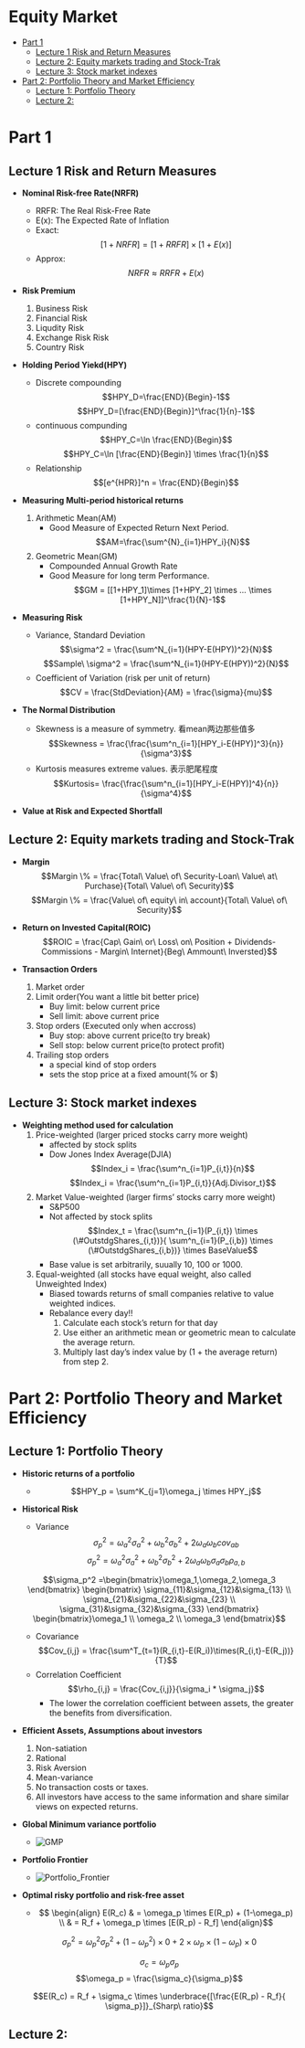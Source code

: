 # Equity Market


<!-- vim-markdown-toc GitLab -->

* [Part 1](#part-1)
    * [Lecture 1 Risk and Return Measures](#lecture-1-risk-and-return-measures)
    * [Lecture 2: Equity markets trading and Stock-Trak](#lecture-2-equity-markets-trading-and-stock-trak)
    * [Lecture 3: Stock market indexes](#lecture-3-stock-market-indexes)
* [Part 2: Portfolio Theory and Market Efficiency](#part-2-portfolio-theory-and-market-efficiency)
    * [Lecture 1: Portfolio Theory](#lecture-1-portfolio-theory)
    * [Lecture 2:](#lecture-2)

<!-- vim-markdown-toc -->


# Part 1

## Lecture 1 Risk and Return Measures

- **Nominal Risk-free Rate(NRFR)**
    - RRFR: The Real Risk-Free Rate
    - E(x): The Expected Rate of Inflation
    - Exact: $$[1+NRFR]=[1+RRFR] \times [1+E(x)]$$
    - Approx: $$NRFR \approx RRFR+E(x)$$

- **Risk Premium**
    1. Business Risk
    2. Financial Risk
    3. Liqudity Risk
    4. Exchange Risk Risk
    5. Country Risk

- **Holding Period Yiekd(HPY)**
    - Discrete compounding $$HPY_D=\frac{END}{Begin}-1$$
    $$HPY_D=[\frac{END}{Begin}]^\frac{1}{n}-1$$
    - continuous compunding $$HPY_C=\ln \frac{END}{Begin}$$
    $$HPY_C=\ln [\frac{END}{Begin}] \times \frac{1}{n}$$
    - Relationship 
    $$[e^{HPR}]^n = \frac{END}{Begin}$$

- **Measuring Multi-period historical returns**
    1. Arithmetic Mean(AM) 
        - Good Measure of Expected Return Next Period.
    $$AM=\frac{\sum^{N}_{i=1}HPY_i}{N}$$
    2. Geometric Mean(GM) 
        - Compounded Annual Growth Rate 
        - Good Measure for long term Performance.
    $$GM = [[1+HPY_1]\times [1+HPY_2] \times ... \times [1+HPY_N]]^\frac{1}{N}-1$$

- **Measuring Risk**
    - Variance, Standard Deviation
    $$\sigma^2 = \frac{\sum^N_{i=1}(HPY-E(HPY))^2}{N}$$
    $$Sample\ \sigma^2 = \frac{\sum^N_{i=1}(HPY-E(HPY))^2}{N}$$
    - Coefficient of Variation (risk per unit of return)
    $$CV = \frac{StdDeviation}{AM} = \frac{\sigma}{mu}$$ 

- **The Normal Distribution**
    - Skewness is a measure of symmetry. 看mean两边那些值多
    $$Skewness = \frac{\frac{\sum^n_{i=1}[HPY_i-E(HPY)]^3}{n}}{\sigma^3}$$
    - Kurtosis measures extreme values. 表示肥尾程度
    $$Kurtosis= \frac{\frac{\sum^n_{i=1}[HPY_i-E(HPY)]^4}{n}}{\sigma^4}$$

- **Value at Risk and Expected Shortfall**

## Lecture 2: Equity markets trading and Stock-Trak

- **Margin**
    $$Margin \% = \frac{Total\ Value\ of\ Security-Loan\ Value\ at\
    Purchase}{Total\ Value\ of\ Security}$$ 
    $$Margin \% = \frac{Value\ of\ equity\ in\ account}{Total\ Value\ of\ Security}$$

- **Return on Invested Capital(ROIC)**
    $$ROIC = \frac{Cap\ Gain\ or\ Loss\ on\ Position + Dividends- Commissions - Margin\
    Internet}{Beg\ Ammount\ Inversted}$$

- **Transaction Orders**
    1. Market order
    2. Limit order(You want a little bit better price)
        - Buy limit: below current price
        - Sell limit: above current price
    3. Stop orders (Executed only when accross)
        - Buy stop: above current price(to try break)
        - Sell stop: below current price(to protect profit)
    4. Trailing stop orders
        - a special kind of stop orders
        - sets the stop price at a fixed amount(% or \$)

## Lecture 3: Stock market indexes

- **Weighting method used for calculation**
    1. Price-weighted (larger priced stocks carry more weight)
        - affected by stock splits
        - Dow Jones Index Average(DJIA)
    $$Index_i = \frac{\sum^n_{i=1}P_{i,t}}{n}$$
    $$Index_i = \frac{\sum^n_{i=1}P_{i,t}}{Adj.Divisor_t}$$
    2. Market Value-weighted (larger firms’ stocks carry more weight)
        - S&P500
        - Not affected by stock splits
    $$Index_t = \frac{\sum^n_{i=1}(P_{i,t}) \times (\#OutstdgShares_{i,t})}{
    \sum^n_{i=1}(P_{i,b}) \times (\#OutstdgShares_{i,b})} \times BaseValue$$
        - Base value is set arbitrarily, suually 10, 100 or 1000.
    3. Equal-weighted (all stocks have equal weight, also called Unweighted Index)
        - Biased  towards  returns  of  small companies relative to value weighted indices.
        - Rebalance every day!!
            1. Calculate each stock’s return for that day 
            2. Use  either  an  arithmetic  mean  or  geometric  mean  to calculate the average return. 
            3. Multiply  last  day’s  index  value  by  (1  +  the  average  return) from step 2.

# Part 2: Portfolio Theory and Market Efficiency

## Lecture 1: Portfolio Theory

- **Historic returns of a portfolio**
    - $$HPY_p = \sum^K_{j=1}\omega_j \times HPY_j$$

- **Historical Risk**
    - Variance
    $$\sigma_p^2 = \omega_a^2 \sigma_a^2 + \omega_b^2 \sigma_b^2 + 2\omega_a
    \omega_b cov_{ab}$$ 
    $$\sigma_p^2 = \omega_a^2 \sigma_a^2 + \omega_b^2 \sigma_b^2 + 2\omega_a
    \omega_b \sigma_a \sigma_b \rho_{a,b}$$

    $$\sigma_p^2 =\begin{bmatrix}\omega_1,\omega_2,\omega_3 \end{bmatrix}
    \begin{bmatrix} \sigma_{11}&\sigma_{12}&\sigma_{13} \\
                    \sigma_{21}&\sigma_{22}&\sigma_{23} \\ 
                    \sigma_{31}&\sigma_{32}&\sigma_{33} \end{bmatrix} 
    \begin{bmatrix}\omega_1 \\ \omega_2 \\ \omega_3 \end{bmatrix}$$

    - Covariance
    $$Cov_{i,j} = \frac{\sum^T_{t=1}(R_{i,t}-E(R_i))\times(R_{i,t}-E(R_j))}{T}$$ 
    - Correlation Coefficient
    $$\rho_{i,j} = \frac{Cov_{i,j}}{\sigma_i * \sigma_j}$$
        - The lower the  correlation coefficient between assets, the
            greater the benefits from diversification.

- **Efficient Assets, Assumptions about investors**
    1. Non-satiation
    2. Rational
    3. Risk Aversion
    4. Mean-variance
    5. No transaction costs or taxes.
    6. All investors have access to the same information and share similar views
        on expected returns.

- **Global Minimum variance portfolio**
    - ![GMP](what/Equity_Market_1.png)

- **Portfolio Frontier**
    - ![Portfolio_Frontier](what/Equity_Market_2.png)

- **Optimal risky portfolio and risk-free asset**
    - $$
    \begin{align}
    E(R_c) & = \omega_p \times E(R_p) + (1-\omega_p) \\
            & = R_f + \omega_p \times [E(R_p) - R_f]
    \end{align}$$

    $$\sigma_p^2 = \omega_p^2\sigma_p^2 + (1-\omega_p^2)\times 0 + 2 \times
    \omega_p \times (1-\omega_p) \times 0$$

    $$\sigma_c = \omega_p \sigma_p$$
    $$\omega_p = \frac{\sigma_c}{\sigma_p}$$

    $$E(R_c) = R_f + \sigma_c \times \underbrace{[\frac{E(R_p) - R_f}{
                \sigma_p}]}_{Sharp\ ratio}$$

## Lecture 2:

